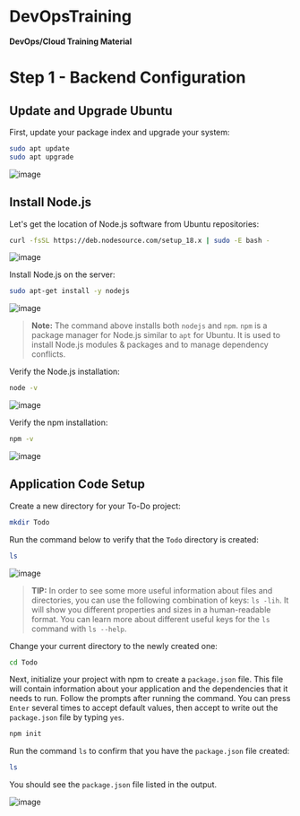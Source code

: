 # DevOpsTraining
**DevOps/Cloud Training Material**

# Step 1 - Backend Configuration

## Update and Upgrade Ubuntu

First, update your package index and upgrade your system:

```sh
sudo apt update
sudo apt upgrade
```
![image](https://github.com/stiven-skyward/DevOpsTraining/assets/135337796/5a9a8672-69f5-482d-85d8-1f9f6acd63e0)

## Install Node.js

Let's get the location of Node.js software from Ubuntu repositories:

```sh
curl -fsSL https://deb.nodesource.com/setup_18.x | sudo -E bash -
```
![image](https://github.com/stiven-skyward/DevOpsTraining/assets/135337796/ddcbf17b-71fa-441c-8776-d748a1c02c88)

Install Node.js on the server:

```sh
sudo apt-get install -y nodejs
```
![image](https://github.com/stiven-skyward/DevOpsTraining/assets/135337796/c534596f-6206-4d87-be81-7e3f52eb0e9d)

> **Note:** The command above installs both `nodejs` and `npm`. `npm` is a package manager for Node.js similar to `apt` for Ubuntu. It is used to install Node.js modules & packages and to manage dependency conflicts.

Verify the Node.js installation:

```sh
node -v
```
![image](https://github.com/stiven-skyward/DevOpsTraining/assets/135337796/469dbeef-bd14-474d-b456-e641f484d601)

Verify the npm installation:

```sh
npm -v
```
![image](https://github.com/stiven-skyward/DevOpsTraining/assets/135337796/2a5b76b3-dc06-4135-ab15-429519b70fa9)

## Application Code Setup

Create a new directory for your To-Do project:

```sh
mkdir Todo
```

Run the command below to verify that the `Todo` directory is created:

```sh
ls
```
![image](https://github.com/stiven-skyward/DevOpsTraining/assets/135337796/cef05190-f775-405a-aad1-25fa4591fb6d)

> **TIP:** In order to see some more useful information about files and directories, you can use the following combination of keys: `ls -lih`. It will show you different properties and sizes in a human-readable format. You can learn more about different useful keys for the `ls` command with `ls --help`.

Change your current directory to the newly created one:

```sh
cd Todo
```

Next, initialize your project with npm to create a `package.json` file. This file will contain information about your application and the dependencies that it needs to run. Follow the prompts after running the command. You can press `Enter` several times to accept default values, then accept to write out the `package.json` file by typing `yes`.

```sh
npm init
```

Run the command `ls` to confirm that you have the `package.json` file created:

```sh
ls
```

You should see the `package.json` file listed in the output.

![image](https://github.com/stiven-skyward/DevOpsTraining/assets/135337796/f3c3abe1-3775-41f6-928a-325a8a209b4e)
